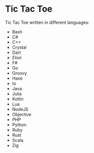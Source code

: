 # Tic Tac Toe

Tic Tac Toe written in different languages:

- Bash
- C#
- C++
- Crystal
- Dart
- Elixir
- F#
- Go
- Groovy
- Haxe
- Io
- Java
- Julia
- Kotlin
- Lua
- NodeJS
- Objective 
- PHP
- Python
- Ruby
- Rust
- Scala
- Zig
